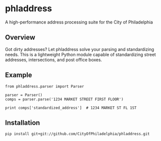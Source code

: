 # phladdress

A high-performance address processing suite for the City of Philadelphia

## Overview

Got dirty addresses? Let phladdress solve your parsing and standardizing needs.
This is a lightweight Python module capable of standardizing street addresses,
intersections, and post office boxes.

## Example

    from phladdress.parser import Parser

    parser = Parser()
    comps = parser.parse('1234 MARKET STREET FIRST FLOOR')

    print comps['standardized_address']  # 1234 MARKET ST FL 1ST

## Installation

    pip install git+git://github.com/CityOfPhiladelphia/phladdress.git
